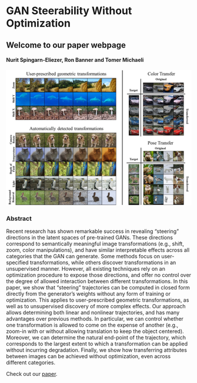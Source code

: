 # GAN Steerability Without Optimization

## Welcome to our paper webpage

#### Nurit Spingarn-Eliezer, Ron Banner and Tomer Michaeli

![GitHub Logo](wowo.jpg)


### Abstract

Recent research has shown remarkable success in revealing “steering” directions
in the latent spaces of pre-trained GANs. These directions correspond to semantically meaningful image transformations (e.g., shift, zoom, color manipulations),
and have similar interpretable effects across all categories that the GAN can generate. Some methods focus on user-specified transformations, while others discover
transformations in an unsupervised manner. However, all existing techniques rely
on an optimization procedure to expose those directions, and offer no control over
the degree of allowed interaction between different transformations. In this paper,
we show that “steering” trajectories can be computed in closed form directly from
the generator’s weights without any form of training or optimization. This applies
to user-prescribed geometric transformations, as well as to unsupervised discovery
of more complex effects. Our approach allows determining both linear and nonlinear trajectories, and has many advantages over previous methods. In particular,
we can control whether one transformation is allowed to come on the expense of
another (e.g., zoom-in with or without allowing translation to keep the object centered). Moreover, we can determine the natural end-point of the trajectory, which
corresponds to the largest extent to which a transformation can be applied without incurring degradation. Finally, we show how transferring attributes between
images can be achieved without optimization, even across different categories.



Check out our [paper](https://github.com/nsping13/GAN-steerability-without-optimization-/tree/main).
